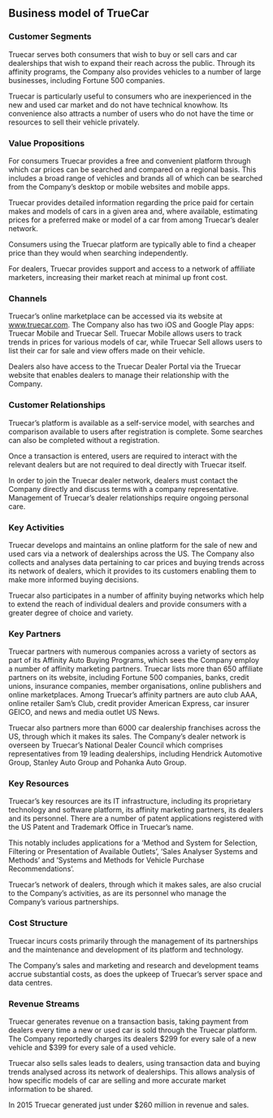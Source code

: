 Business model of TrueCar
-------------------------

 ### Customer Segments

 Truecar serves both consumers that wish to buy or sell cars and car dealerships that wish to expand their reach across the public. Through its affinity programs, the Company also provides vehicles to a number of large businesses, including Fortune 500 companies.

 Truecar is particularly useful to consumers who are inexperienced in the new and used car market and do not have technical knowhow. Its convenience also attracts a number of users who do not have the time or resources to sell their vehicle privately.

 ### Value Propositions

 For consumers Truecar provides a free and convenient platform through which car prices can be searched and compared on a regional basis. This includes a broad range of vehicles and brands all of which can be searched from the Company’s desktop or mobile websites and mobile apps.

 Truecar provides detailed information regarding the price paid for certain makes and models of cars in a given area and, where available, estimating prices for a preferred make or model of a car from among Truecar’s dealer network.

 Consumers using the Truecar platform are typically able to find a cheaper price than they would when searching independently.

 For dealers, Truecar provides support and access to a network of affiliate marketers, increasing their market reach at minimal up front cost.

 ### Channels

 Truecar’s online marketplace can be accessed via its website at www.truecar.com. The Company also has two iOS and Google Play apps: Truecar Mobile and Truecar Sell. Truecar Mobile allows users to track trends in prices for various models of car, while Truecar Sell allows users to list their car for sale and view offers made on their vehicle.

 Dealers also have access to the Truecar Dealer Portal via the Truecar website that enables dealers to manage their relationship with the Company.

 ### Customer Relationships

 Truecar’s platform is available as a self-service model, with searches and comparison available to users after registration is complete. Some searches can also be completed without a registration.

 Once a transaction is entered, users are required to interact with the relevant dealers but are not required to deal directly with Truecar itself.

 In order to join the Truecar dealer network, dealers must contact the Company directly and discuss terms with a company representative. Management of Truecar’s dealer relationships require ongoing personal care.

 ### Key Activities

 Truecar develops and maintains an online platform for the sale of new and used cars via a network of dealerships across the US. The Company also collects and analyses data pertaining to car prices and buying trends across its network of dealers, which it provides to its customers enabling them to make more informed buying decisions.

 Truecar also participates in a number of affinity buying networks which help to extend the reach of individual dealers and provide consumers with a greater degree of choice and variety.

 ### Key Partners

 Truecar partners with numerous companies across a variety of sectors as part of its Affinity Auto Buying Programs, which sees the Company employ a number of affinity marketing partners. Truecar lists more than 650 affiliate partners on its website, including Fortune 500 companies, banks, credit unions, insurance companies, member organisations, online publishers and online marketplaces. Among Truecar’s affinity partners are auto club AAA, online retailer Sam’s Club, credit provider American Express, car insurer GEICO, and news and media outlet US News.

 Truecar also partners more than 6000 car dealership franchises across the US, through which it makes its sales. The Company’s dealer network is overseen by Truecar’s National Dealer Council which comprises representatives from 19 leading dealerships, including Hendrick Automotive Group, Stanley Auto Group and Pohanka Auto Group.

 ### Key Resources

 Truecar’s key resources are its IT infrastructure, including its proprietary technology and software platform, its affinity marketing partners, its dealers and its personnel. There are a number of patent applications registered with the US Patent and Trademark Office in Truecar’s name.

 This notably includes applications for a ‘Method and System for Selection, Filtering or Presentation of Available Outlets’, ‘Sales Analyser Systems and Methods’ and ‘Systems and Methods for Vehicle Purchase Recommendations’.

 Truecar’s network of dealers, through which it makes sales, are also crucial to the Company’s activities, as are its personnel who manage the Company’s various partnerships.

 ### Cost Structure

 Truecar incurs costs primarily through the management of its partnerships and the maintenance and development of its platform and technology.

 The Company’s sales and marketing and research and development teams accrue substantial costs, as does the upkeep of Truecar’s server space and data centres.

 ### Revenue Streams

 Truecar generates revenue on a transaction basis, taking payment from dealers every time a new or used car is sold through the Truecar platform. The Company reportedly charges its dealers $299 for every sale of a new vehicle and $399 for every sale of a used vehicle.

 Truecar also sells sales leads to dealers, using transaction data and buying trends analysed across its network of dealerships. This allows analysis of how specific models of car are selling and more accurate market information to be shared.

 In 2015 Truecar generated just under $260 million in revenue and sales.